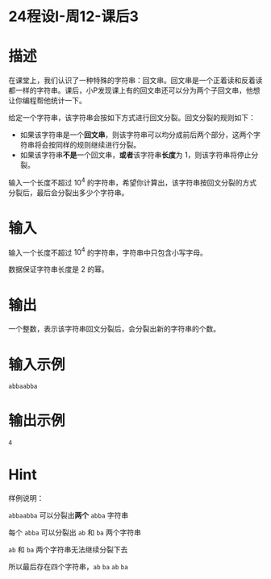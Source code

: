 # 24程设I-周12-课后3

# 描述

在课堂上，我们认识了一种特殊的字符串：回文串。回文串是一个正着读和反着读都一样的字符串。课后，小P发现课上有的回文串还可以分为两个子回文串，他想让你编程帮他统计一下。

给定一个字符串，该字符串会按如下方式进行回文分裂。回文分裂的规则如下：

* 如果该字符串是一个​**回文串**​，则该字符串可以均分成前后两个部分，这两个字符串将会按同样的规则继续进行分裂。
* 如果该字符串**不是**一个回文串，**或者**该字符串**长度**为  1，则该字符串将停止分裂。

输入一个长度不超过 $10^4$ 的字符串，希望你计算出，该字符串按回文分裂的方式分裂后，最后会分裂出多少个字符串。

# 输入

输入一个长度不超过 $10^4$ 的字符串，字符串中只包含小写字母。

数据保证字符串长度是 $2$ 的幂。

# 输出

一个整数，表示该字符串回文分裂后，会分裂出新的字符串的个数。

# 输入示例

```
abbaabba
```

# 输出示例

```
4
```

# Hint

样例说明：

`abbaabba` 可以分裂出**两个** `abba` 字符串

每个 `abba` 可以分裂出 `ab` 和 `ba` 两个字符串

`ab` 和 `ba` 两个字符串无法继续分裂下去

所以最后存在四个字符串，`ab` `ba` `ab` `ba`

